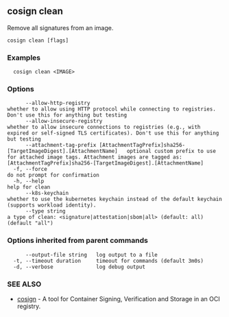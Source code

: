 ## cosign clean

Remove all signatures from an image.

```
cosign clean [flags]
```

### Examples

```
  cosign clean <IMAGE>
```

### Options

```
      --allow-http-registry                                                                      whether to allow using HTTP protocol while connecting to registries. Don't use this for anything but testing
      --allow-insecure-registry                                                                  whether to allow insecure connections to registries (e.g., with expired or self-signed TLS certificates). Don't use this for anything but testing
      --attachment-tag-prefix [AttachmentTagPrefix]sha256-[TargetImageDigest].[AttachmentName]   optional custom prefix to use for attached image tags. Attachment images are tagged as: [AttachmentTagPrefix]sha256-[TargetImageDigest].[AttachmentName]
  -f, --force                                                                                    do not prompt for confirmation
  -h, --help                                                                                     help for clean
      --k8s-keychain                                                                             whether to use the kubernetes keychain instead of the default keychain (supports workload identity).
      --type string                                                                              a type of clean: <signature|attestation|sbom|all> (default: all) (default "all")
```

### Options inherited from parent commands

```
      --output-file string   log output to a file
  -t, --timeout duration     timeout for commands (default 3m0s)
  -d, --verbose              log debug output
```

### SEE ALSO

* [cosign](cosign.md)	 - A tool for Container Signing, Verification and Storage in an OCI registry.


